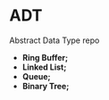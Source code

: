 # ADT
Abstract Data Type repo

* **Ring Buffer;**
* **Linked List;**
* **Queue;**
* **Binary Tree;**